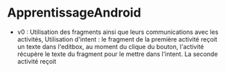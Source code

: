 # ApprentissageAndroid
- v0 : Utilisation des fragments ainsi que leurs communications avec les activités, Utilisation d'intent : le fragment de la première activité reçoit un texte dans l'editbox, au moment du clique du bouton, l'activité récupère le texte du fragment pour le mettre dans l'intent. La seconde activité reçoit
